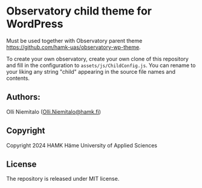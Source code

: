 # Observatory child theme for WordPress 
Must be used together with Observatory parent theme https://github.com/hamk-uas/observatory-wp-theme.

To create your own observatory, create your own clone of this repository and fill in the configuration to `assets/js/ChildConfig.js`. You can rename to your liking any string "child" appearing in the source file names and contents.

## Authors:
Olli Niemitalo (Olli.Niemitalo@hamk.fi)

## Copyright
Copyright 2024 HAMK Häme University of Applied Sciences

## License
The repository is released under MIT license.
